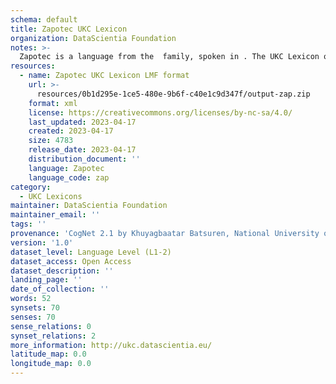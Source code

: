 ```yaml
---
schema: default
title: Zapotec UKC Lexicon
organization: DataScientia Foundation
notes: >-
  Zapotec is a language from the  family, spoken in . The UKC Lexicon of Zapotec is represented as a lexico-semantic network. It consists of words, word senses, synsets, as well as sense-level and synset-level relationships.
resources:
  - name: Zapotec UKC Lexicon LMF format
    url: >-
      resources/0b1d295e-1ce5-480e-9b6f-c40e1c9d347f/output-zap.zip
    format: xml
    license: https://creativecommons.org/licenses/by-nc-sa/4.0/
    last_updated: 2023-04-17
    created: 2023-04-17
    size: 4783
    release_date: 2023-04-17
    distribution_document: ''
    language: Zapotec
    language_code: zap
category:
  - UKC Lexicons
maintainer: DataScientia Foundation
maintainer_email: ''
tags: ''
provenance: 'CogNet 2.1 by Khuyagbaatar Batsuren, National University of Mongolia (http://cognet.ukc.disi.unitn.it); Native Languages of the Americas 2021.11. by Laura Redish and Orrin Lewis (http://www.native-languages.org); Princeton WordNet 2.1 by Princeton University (https://wordnet.princeton.edu)'
version: '1.0'
dataset_level: Language Level (L1-2)
dataset_access: Open Access
dataset_description: ''
landing_page: ''
date_of_collection: ''
words: 52
synsets: 70
senses: 70
sense_relations: 0
synset_relations: 2
more_information: http://ukc.datascientia.eu/
latitude_map: 0.0
longitude_map: 0.0
---
```

